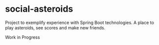 # social-asteroids
Project to exemplify experience with Spring Boot technologies. A place to play asteroids, see scores and make new friends.

Work in Progress

